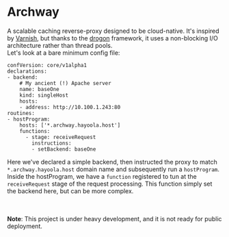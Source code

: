 # Archway

A scalable caching reverse-proxy designed to be cloud-native.
It's inspired by [Varnish](https://github.com/varnishcache/varnish-cache), but thanks to the [drogon](https://github.com/an-tao/drogon) framework, it uses a non-blocking I/O architecture rather than thread pools.  
Let's look at a bare minimum config file:

```
confVersion: core/v1alpha1
declarations:
- backend:
    # My ancient (!) Apache server 
    name: baseOne
    kind: singleHost
    hosts:
    - address: http://10.100.1.243:80
routines:
- hostProgram:
    hosts: ['*.archway.hayoola.host']
    functions:
      - stage: receiveRequest
        instructions:
        - setBackend: baseOne
```

Here we've declared a simple backend, then instructed the proxy to match `*.archway.hayoola.host` domain name and subsequently run a `hostProgram`.  
Inside the hostProgram, we have a `function` registered to tun at the `receiveRequest` stage of the request processing. This function simply set the backend here, but can be more complex.
<br/>  
<br/>  
  
**Note**: This project is under heavy development, and it is not ready for public deployment.